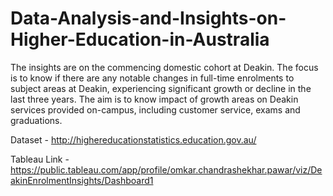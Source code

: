 # Data-Analysis-and-Insights-on-Higher-Education-in-Australia
The insights are on the commencing domestic cohort at Deakin. The focus is to know if there are any notable changes in full-time enrolments to subject areas at Deakin, experiencing significant growth or decline in the last three years. The aim is to know impact of growth areas on Deakin services provided on-campus, including customer service, exams and graduations.

Dataset - http://highereducationstatistics.education.gov.au/

Tableau Link - https://public.tableau.com/app/profile/omkar.chandrashekhar.pawar/viz/DeakinEnrolmentInsights/Dashboard1
